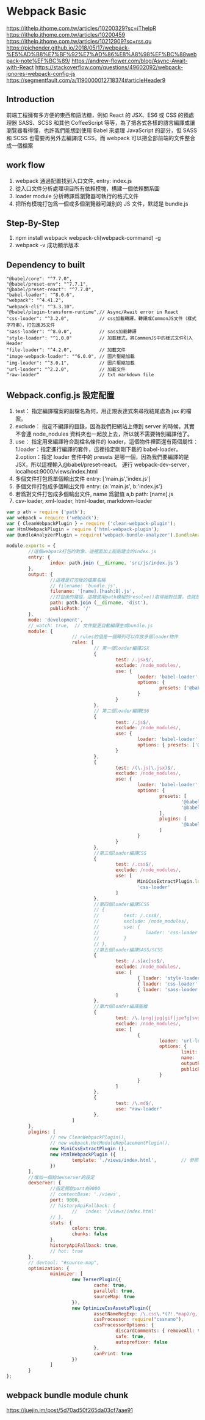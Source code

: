 # Webpack Basic

<https://ithelp.ithome.com.tw/articles/10200329?sc=iThelpR>
<https://ithelp.ithome.com.tw/articles/10200459>
<https://ithelp.ithome.com.tw/articles/10212909?sc=rss.qu>
<https://pjchender.github.io/2018/05/17/webpack-%E5%AD%B8%E7%BF%92%E7%AD%86%E8%A8%98%EF%BC%88webpack-note%EF%BC%89/>
<https://andrew-flower.com/blog/Async-Await-with-React>
<https://stackoverflow.com/questions/49602092/webpack-ignores-webpack-config-js>
<https://segmentfault.com/a/1190000012718374#articleHeader9>

## Introduction

前端工程擁有多方便的東西和語法糖，例如 React 的 JSX、ES6 或 CSS 的預處理器 SASS、SCSS 和其他 CoffeeScript 等等，為了把各式各樣的語言編譯成讓瀏覽器看得懂，也許我們能想到使用 Babel 來處理 JavaScript 的部分，但 SASS 和 SCSS 也需要再另外去編譯成 CSS，而 webpack 可以把全部前端的文件整合成一個檔案

## work flow

1. webpack 通過配置找到入口文件, entry: index.js
2. 從入口文件分析處理項目所有依賴模塊，構建一個依賴關系圖
3. loader module 分析轉譯爲瀏覽器可執行的格式文件
4. 把所有模塊打包爲一個或多個瀏覽器可識別的 JS 文件，默認是 bundle.js

## Step-By-Step

1. npm install webpack webpack-cli(webpack-command) -g
2. webpack -v 成功顯示版本

## Dependency to built

    "@babel/core": "^7.7.0",
    "@babel/preset-env": "^7.7.1",
    "@babel/preset-react": "^7.7.0",
    "babel-loader": "^8.0.6",
    "webpack": "^4.41.2",
    "webpack-cli": "^3.3.10"，
    "@babel/plugin-transform-runtime",// Async/Await error in React
    "css-loader": "^3.2.0",           // css加載轉譯，轉譯成CommonJS文件（樣式字符串），打包進JS文件
    "sass-loader": "^8.0.0",          // sass加載轉譯
    "style-loader": "^1.0.0"          // 加載樣式，將CommenJS中的樣式文件引入Header
    "file-loader": "^4.2.0",          // 加載文件
    "image-webpack-loader": "^6.0.0", // 圖片壓縮加載
    "img-loader": "^3.0.1",           // 圖片壓縮加載
    "url-loader": "^2.2.0",           // 加載文件
    ”raw-loader“                      // txt markdown file

## Webpack.config.js 設定配置

1. test：
   指定編譯檔案的副檔名為何，用正規表達式來尋找結尾處為.jsx 的檔案。
2. exclude：
   指定不編譯的目錄，因為我們把網站上傳到 server 的時候，其實不會連 node_nodules 資料夾也一起放上去，所以就不需要特別編譯他了。
3. use：
   指定用來編譯符合副檔名條件的 loader，這個物件裡面還有兩個屬性：
   1.loader：指定進行編譯的套件，這裡指定剛剛下載的 babel-loader。
   2.option：指定 loader 套件中的 presets 是哪一個，因為我們要編譯的是 JSX，所以這裡輸入@babel/preset-react。
   運行 webpack-dev-server，localhost:9000/views/index.html
4. 多個文件打包爲單個輸出文件
   entry: ['main.js','index.js']
5. 多個文件打包成多個輸出文件
   entry: {a:'main.js', b:'index.js'}
6. 若爲對文件打包成多個輸出文件, name 爲鍵值 a,b
   path: [name].js
7. csv-loader, xml-loader, html-loader, markdown-loader

```js
var p ath = require ('path');
var webpack = require ('webpack');
var { CleanWebpackPlugin } = require ('clean-webpack-plugin');
var HtmlWebpackPlugin = require ('html-webpack-plugin');
var BundleAnalyzerPlugin = require('webpack-bundle-analyzer').BundleAnalyzerPlugin;

module.exports = {
        //這個webpack打包的對象，這裡面加上剛剛建立的index.js
        entry: {
                index: path.join (__dirname, 'src/js/index.js')
        },
        output: {
                //這裡是打包後的檔案名稱
                // filename: 'bundle.js',
                filename: '[name].[hash:8].js',
                //打包後的路徑，這裡使用path模組的resolve()取得絕對位置，也就是目前專案的根目錄
                path: path.join (__dirname, 'dist'),
                publicPath: '/'
        },
        mode: 'development',
        // watch: true,  // 文件變更自動編譯生成bundle.js
        module: {
                        // rules的值是一個陣列可以存放多個loader物件
                        rules: [
                                // 第一個loader編譯JSX
                                {
                                        test: /.jsx$/,
                                        exclude: /node_modules/,
                                        use: {
                                                loader: 'babel-loader',
                                                options: {
                                                        presets: ['@babel/preset-react', '@babel/preset-env']
                                                }
                                        }
                                },
                                // 第二個loader編譯ES6
                                {
                                        test: /.js$/,
                                        exclude: /node_modules/,
                                        use: {
                                                loader: 'babel-loader',
                                                options: { presets: ['@babel/preset-env'] }
                                        }
                                },
                                {
                                        test: /(\.js|\.jsx)$/,
                                        exclude: /node_modules/,
                                        use: {
                                                loader: 'babel-loader',
                                                options: {
                                                        presets: [
                                                                '@babel/preset-env',
                                                                '@babel/preset-react'
                                                        ],
                                                        plugins: [
                                                                '@babel/transform-runtime'
                                                        ]
                                                }
                                        }
                                },
                                //第三個loader編譯CSS
                                {
                                        test: /.css$/,
                                        exclude: /node_modules/,
                                        use: [
                                                MiniCssExtractPlugin.loader,
                                                'css-loader'
                                        ]
                                },
                                //第四個loader編譯SCSS
                                // {
                                //         test: /.css$/,
                                //         exclude: /node_modules/,
                                //         use: {
                                //                 loader: 'css-loader'
                                //         }
                                // },
                                //第五個loader編譯SASS/SCSS
                                {
                                        test: /.s[ac]ss$/,
                                        exclude: /node_modules/,
                                        use: [
                                                { loader: 'style-loader' },
                                                { loader: 'css-loader' },
                                                { loader: 'sass-loader' }
                                        ]
                                },
                                //第六個loader編譯圖檔
                                {
                                        test: /\.(png|jpg|gif|jpe?g|svg)$/,
                                        exclude: /node_modules/,
                                        use: [
                                                {
                                                        loader: 'url-loader',
                                                        options: {
                                                                limit: 40000,
                                                                name: '[name]-[hash].[ext]',
                                                                outputPath: '../dist/asset',
                                                                publicPath: '/asset'
                                                        }
                                                }
                                        ]
                                },
                                {
                                        test: /\.md$/,
                                        use: "raw-loader"
                                },
                        ]
        },
        plugins: [
                // new CleanWebpackPlugin(),
                // new webpack.HotModuleReplacementPlugin(),
                new MiniCssExtractPlugin (),
                new HtmlWebpackPlugin ({
                        template: './views/index.html',         // 參照物
                })
        ],
        //增加一個給devserver的設定
        devServer: {
                //指定開啟port為9000
                // contentBase: './views',
                port: 9000,
                // historyApiFallback: {
                        //   index: '/views/index.html'
                // },
                stats: {
                        colors: true,
                        chunks: false
                },
                historyApiFallback: true,
                // hot: true
        },
        // devtool: "#source-map",
        optimization: {
                minimizer: [
                        new TerserPlugin({
                                cache: true,
                                parallel: true,
                                sourceMap: true
                        }),
                        new OptimizeCssAssetsPlugin({
                                assetNameRegExp: /\.css\.*(?!.*map)/g, //注意不要写成 /\.css$/g
                                cssProcessor: require("cssnano"),
                                cssProcessorOptions: {
                                        discardComments: { removeAll: true },
                                        safe: true,
                                        autoprefixer: false
                                },
                                canPrint: true
                        })
                ]
        }
};
```



## webpack bundle module chunk

<https://juejin.im/post/5d70ad50f265da03cf7aae91>
